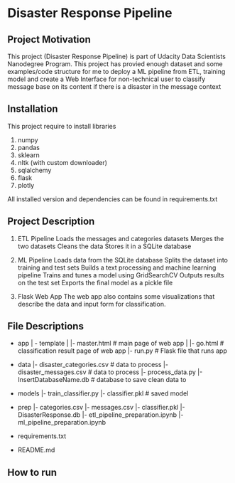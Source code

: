 # Disaster Response Pipeline

## Project Motivation

This project (Disaster Response Pipeline) is part of Udacity Data Scientists Nanodegree Program. This project has provied enough dataset and some examples/code structure for me to deploy a ML pipeline from ETL, training model and create a Web Interface for non-technical user to classify message base on its content if there is a disaster in the message context

## Installation
This project require to install libraries
1. numpy
2. pandas
3. sklearn
4. nltk (with custom downloader)
5. sqlalchemy
6. flask
7. plotly

All installed version and dependencies can be found in requirements.txt

## Project Description
1. ETL Pipeline
Loads the messages and categories datasets
Merges the two datasets
Cleans the data
Stores it in a SQLite database
2. ML Pipeline
Loads data from the SQLite database
Splits the dataset into training and test sets
Builds a text processing and machine learning pipeline
Trains and tunes a model using GridSearchCV
Outputs results on the test set
Exports the final model as a pickle file

3. Flask Web App
The web app also contains some visualizations that describe the data and input form for classification. 

## File Descriptions
- app
    | - template
    | |- master.html  # main page of web app
    | |- go.html  # classification result page of web app
    |- run.py  # Flask file that runs app

- data
    |- disaster_categories.csv  # data to process 
    |- disaster_messages.csv  # data to process
    |- process_data.py
    |- InsertDatabaseName.db   # database to save clean data to

- models
    |- train_classifier.py
    |- classifier.pkl  # saved model 

- prep
    |- categories.csv
    |- messages.csv
    |- classifier.pkl
    |- DisasterResponse.db
    |- etl_pipeline_preparation.ipynb
    |- ml_pipeline_preparation.ipynb
    
- requirements.txt
- README.md

## How to run


